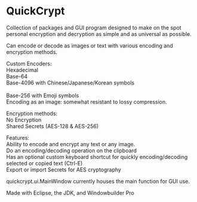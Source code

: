 # QuickCrypt

Collection of packages and GUI program designed to make on the spot personal encryption and decryption as simple and as universal as possible.

Can encode or decode as images or text with various encoding and encryption methods.

Custom Encoders:<br/>
Hexadecimal<br/>
Base-64<br/>
Base-4096 with Chinese/Japanese/Korean symbols<br/><br/>
Base-256 with Emoji symbols<br/>
Encoding as an image: somewhat resistant to lossy compression.

Encryption methods:<br/>
No Encryption<br/>
Shared Secrets (AES-128 & AES-256)

Features:<br/>
Ability to encode and encrypt any text or any image.<br/>
Do an encoding/decoding operation on the clipboard<br/>
Has an optional custom keyboard shortcut for quickly encoding/decoding selected or copied text (Ctrl-E)<br/>
Export or import Secrets for AES cryptography

quickcrypt.ui.MainWindow currently houses the main function for GUI use.

Made with Eclipse, the JDK, and Windowbuilder Pro

